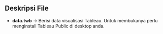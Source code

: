 ## Deskripsi File
- **data.twb** → Berisi data visualisasi Tableau. Untuk membukanya perlu menginstall Tableau Public di desktop anda.
